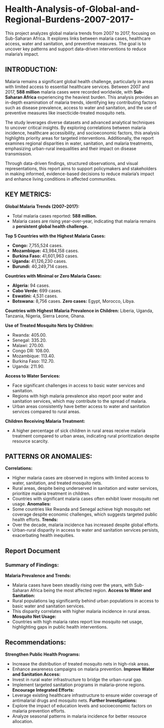 # Health-Analysis-of-Global-and-Regional-Burdens-2007-2017-
This project analyzes global malaria trends from 2007 to 2017, focusing on Sub-Saharan Africa. It explores links between malaria cases, healthcare access, water and sanitation, and preventive measures. The goal is to uncover key patterns and support data-driven interventions to reduce malaria’s impact.

## INTRODUCTION:
Malaria remains a significant global health challenge, particularly in areas with limited access to essential healthcare services. Between 2007 and 2017, **588 million** malaria cases were recorded worldwide, with **Sub-Saharan Africa** experiencing the heaviest burden. This analysis provides an in-depth examination of malaria trends, identifying key contributing factors such as disease prevalence, access to water and sanitation, and the use of preventive measures like insecticide-treated mosquito nets.

The study leverages diverse datasets and advanced analytical techniques to uncover critical insights. By exploring correlations between malaria incidence, healthcare accessibility, and socioeconomic factors, this analysis highlights priority areas for targeted interventions. Additionally, the report examines regional disparities in water, sanitation, and malaria treatments, emphasizing urban-rural inequalities and their impact on disease transmission.

Through data-driven findings, structured observations, and visual representations, this report aims to support policymakers and stakeholders in making informed, evidence-based decisions to reduce malaria’s impact and enhance living conditions in affected communities.

## KEY METRICS:

**Global Malaria Trends (2007–2017):**
* Total malaria cases reported: **588 million.**
* Malaria cases are rising year-over-year, indicating that malaria remains a **persistent global health challenge.**
  
**Top 5 Countries with the Highest Malaria Cases:**
* **Congo:** 7,755,524 cases.
* **Mozambique:** 43,984,158 cases.
* **Burkina Faso:** 41,601,963 cases.
* **Uganda:** 41,126,230 cases.
* **Burundi:** 40,249,714 cases.
  
**Countries with Minimal or Zero Malaria Cases:**
* **Algeria:** 94 cases.
* **Cabo Verde:** 699 cases.
* **Eswatini:** 4,531 cases.
* **Botswana:** 8,756 cases.
**Zero cases:** Egypt, Morocco, Libya.

**Countries with Highest Malaria Prevalence in Children:**
Liberia, Uganda, Tanzania, Nigeria, Sierra Leone, Ghana.

**Use of Treated Mosquito Nets by Children:**
* Rwanda: 405.00.
* Senegal: 335.20.
* Malawi: 270.00.
* Congo DR: 108.00.
* Mozambique: 113.40.
* Burkina Faso: 112.70.
* Uganda: 211.90.

**Access to Water Services:**
* Face significant challenges in access to basic water services and sanitation.
* Regions with high malaria prevalence also report poor water and sanitation services, which may contribute to the spread of malaria.
* Urban areas consistently have better access to water and sanitation services compared to rural areas.

**Children Receiving Malaria Treatment:**
* A higher percentage of sick children in rural areas receive malaria treatment compared to urban areas, indicating rural prioritization despite resource scarcity.
  
## PATTERNS OR ANOMALIES:

**Correlations:**
* Higher malaria cases are observed in regions with limited access to water, sanitation, and treated mosquito nets.
* Rural areas, despite being underserved in sanitation and water services, prioritize malaria treatment in children.
* Countries with significant malaria cases often exhibit lower mosquito net usage.
**Anomalies:**
* Some countries like Rwanda and Senegal achieve high mosquito net coverage despite economic challenges, which suggests targeted public health efforts.
**Trends:**
* Over the decade, malaria incidence has increased despite global efforts.
* Urban-rural disparity in access to water and sanitation services persists, exacerbating health inequities.
  
## Report Document
### Summary of Findings:

**Malaria Prevalence and Trends:**
* Malaria cases have been steadily rising over the years, with Sub-Saharan Africa being the most affected region.
**Access to Water and Sanitation:**
* Rural populations lag significantly behind urban populations in access to basic water and sanitation services.
* This disparity correlates with higher malaria incidence in rural areas.
**Mosquito Net Usage:**
* Countries with high malaria rates report low mosquito net usage, highlighting gaps in public health interventions.
  
## Recommendations:

**Strengthen Public Health Programs:**
* Increase the distribution of treated mosquito nets in high-risk areas.
* Enhance awareness campaigns on malaria prevention.
**Improve Water and Sanitation Access:**
* Invest in rural water infrastructure to bridge the urban-rural gap.
* Implement targeted sanitation programs in malaria-prone regions.
**Encourage Integrated Efforts:**
* Leverage existing healthcare infrastructure to ensure wider coverage of antimalarial drugs and mosquito nets.
**Further Investigations:**
* Explore the impact of education levels and socioeconomic factors on malaria prevention efforts.
* Analyze seasonal patterns in malaria incidence for better resource allocation.
 
